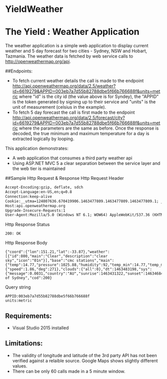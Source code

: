# YieldWeather
The Yield : Weather Application
===============

The weather application is a simple web application to display current weather and 5 day forecast for two cities - Sydney, NSW and Hobart, Tazmania. The weather data is fetched by web service calls to http://openweathermap.org/api. 

##Endpoints:
* To fetch current weather details the call is made to the endpoint http://api.openweathermap.org/data/2.5/weather?id=6619279&APPID=003eb7a7d55b82788dbe5f66b766688f&units=metric where "id" is the city id (the value above is for Syndey), the "APPID" is the token generated by signing up to their service and "units" is the unit of measurement (celsius in the example).
* To fetch 5 day forecast the call is first made to the endpoint http://api.openweathermap.org/data/2.5/forecast/city?id=6619279&APPID=003eb7a7d55b82788dbe5f66b766688f&units=metric where the parameters are the same as before. Once the response is decoded, the true minimum and maximum temperature for a day is extracted logically by looping.

This application demonstrates:

* A web application that consumes a third party weather api
* Using ASP.NET MVC 5 a clear separation between the service layer and the web tier is maintained

##Sample Http Request & Response
Http Request Header
```Accept:text/html,application/xhtml+xml,application/xml;q=0.9,image/webp,*/*;q=0.8
Accept-Encoding:gzip, deflate, sdch
Accept-Language:en-US,en;q=0.8
Connection:keep-alive
Cookie:__utma=124807636.670419906.1463477809.1463477809.1463477809.1; __utmc=124807636; __utmz=124807636.1463477809.1.1.utmcsr=(direct)|utmccn=(direct)|utmcmd=(none)
Host:api.openweathermap.org
Upgrade-Insecure-Requests:1
User-Agent:Mozilla/5.0 (Windows NT 6.1; WOW64) AppleWebKit/537.36 (KHTML, like Gecko) Chrome/50.0.2661.102 Safari/537.36
```

Http Response Status
```
200: OK
```

Http Response Body

```
{"coord":{"lon":151.21,"lat":-33.87},"weather":[{"id":800,"main":"Clear","description":"clear sky","icon":"01n"}],"base":"cmc stations","main":{"temp":14.77,"pressure":1025.88,"humidity":92,"temp_min":14.77,"temp_max":14.77,"sea_level":1032.01,"grnd_level":1025.88},"wind":{"speed":1.86,"deg":271},"clouds":{"all":0},"dt":1463483198,"sys":{"message":0.0031,"country":"AU","sunrise":1463431322,"sunset":1463468449},"id":6619279,"name":"City of Sydney","cod":200}

```

Query string

```id:6619279
APPID:003eb7a7d55b82788dbe5f66b766688f
units:metric
```

## Requirements:

* Visual Studio 2015 installed

## Limitations:

* The validity of longitude and latitude of the 3rd party API has not been verified against a relaible source. Google Maps shows slightly different values.
* There can be only 60 calls made in a 5 minute window.

